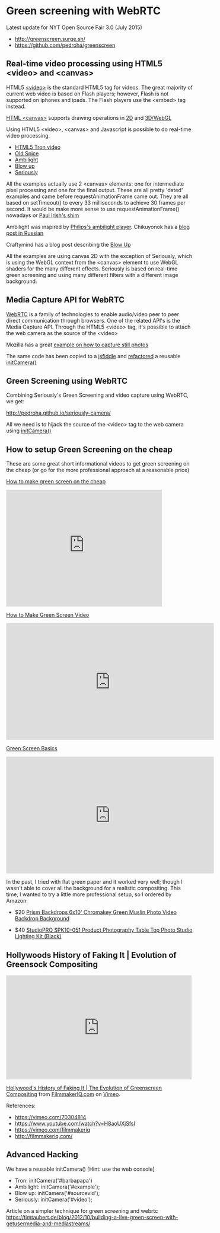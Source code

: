 Green screening with WebRTC
===========================

Latest update for NYT Open Source Fair 3.0 (July 2015)
* http://greenscreen.surge.sh/
* https://github.com/pedroha/greenscreen


Real-time video processing using HTML5 &lt;video&gt; and &lt;canvas&gt;
-----------------------------------------------------------

HTML5 [&lt;video&gt;](http://slides.html5rocks.com/#video-audio) is the standard HTML5 tag for videos. The great majority of current web video is based on Flash players; however, Flash is not supported on iphones and ipads. The Flash players use the &lt;embed&gt; tag instead.

[HTML &lt;canvas&gt;](http://slides.html5rocks.com/#canvas-2d) supports drawing operations in [2D](http://slides.html5rocks.com/#canvas-2d-example) and [3D/WebGL](http://slides.html5rocks.com/#canvas-3d)

Using HTML5 &lt;video&gt;, &lt;canvas&gt; and Javascript is possible to do real-time video processing.

* [HTML5 Tron video](http://www.barbafan.de/html5video?video=tron)
* [Old Spice](http://www.barbafan.de/html5video)
* [Ambilight](http://media.chikuyonok.ru/ambilight/)
* [Blow up](http://craftymind.com/factory/html5video/CanvasVideo.html)
* [Seriously](http://seriouslyjs.com/)

All the examples actually use 2 &lt;canvas&gt; elements: one for intermediate pixel processing and one for the final output. These are all pretty 'dated' examples and came before requestAnimationFrame came out. They are all based on setTimeout() to every 33 milliseconds to achieve 30 frames per second. It would be make more sense to use requestAnimationFrame() nowadays or [Paul Irish's shim](http://www.paulirish.com/2011/requestanimationframe-for-smart-animating/)

Ambilight was inspired by [Philips's ambilight player](http://www.ambilightplayer.philips.com/). Chikuyonok has a [blog post in Russian](http://chikuyonok.ru/2010/03/ambilight-video/)

Craftymind has a blog post describing the [Blow Up](http://www.craftymind.com/blowing-up-html5-video-and-mapping-it-into-3d-space/)

All the examples are using canvas 2D with the exception of Seriously, which is using the WebGL context from the &lt;canvas&gt; element to use WebGL shaders for the many different effects. Seriously is based on real-time green screening and using many different filters with a different image background.


Media Capture API for WebRTC
----------------------------

[WebRTC](https://developer.mozilla.org/en-US/docs/Web/Guide/API/WebRTC
) is a family of technologies to enable audio/video peer to peer direct communication through browsers. One of the related API's is the Media Capture API. Through the HTML5 &lt;video&gt; tag, it's possible to attach the web camera as the source of the &lt;video&gt;

Mozilla has a great [example on how to capture still photos](http://mdn-samples.mozilla.org/s/webrtc-capturestill/)

The same code has been copied to a [jsfiddle](http://jsfiddle.net/ggmc9xz7/) and 
[refactored](http://jsfiddle.net/sztbLqsz/) a reusable [initCamera()](https://github.com/pedroha/seriously-camera/blob/master/js/camera.js)


Green Screening using WebRTC
----------------------------

Combining Seriously's Green Screening and video capture using WebRTC, we get:

http://pedroha.github.io/seriously-camera/

All we need is to hijack the source of the &lt;video&gt; tag to the web camera using [initCamera()](https://github.com/pedroha/seriously-camera/blob/master/js/camera.js)


How to setup Green Screening on the cheap
-----------------------------------------

These are some great short informational videos to get green screening on the cheap (or go for the more professional approach at a reasonable price)

[How to make green screen on the cheap](https://www.youtube.com/watch?v=h8fE_1SpEWY)
<iframe width="420" height="315" src="https://www.youtube.com/embed/h8fE_1SpEWY" frameborder="0" allowfullscreen></iframe>

[How to Make Green Screen Video](https://www.youtube.com/watch?v=Nvq6KoMCUo8)
<iframe width="560" height="315" src="https://www.youtube.com/embed/Nvq6KoMCUo8" frameborder="0" allowfullscreen></iframe>

[Green Screen Basics](https://www.youtube.com/watch?v=oxjlKc8ms1c)
<iframe width="560" height="315" src="https://www.youtube.com/embed/oxjlKc8ms1c" frameborder="0" allowfullscreen></iframe>

In the past, I tried with flat green paper and it worked very well; though I wasn't able to cover all the background for a realistic compositing. This time, I wanted to try a little more professional setup, so I ordered by Amazon:

* $20 [Prism Backdrops 6x10' Chromakey Green Muslin Photo Video Backdrop Background](http://www.amazon.com/gp/product/B004EKAJ1M)

* $40 [StudioPRO SPK10-051 Product Photography Table Top Photo Studio Lighting Kit (Black)](http://www.amazon.com/gp/product/B00L5TGT82)


Hollywoods History of Faking It | Evolution of Greensock Compositing
--------------------------------------------------------------------

<iframe src="https://player.vimeo.com/video/70304814" width="500" height="281" frameborder="0" webkitallowfullscreen mozallowfullscreen allowfullscreen></iframe> <p><a href="https://vimeo.com/70304814">Hollywood&#039;s History of Faking It | The Evolution of Greenscreen Compositing</a> from <a href="https://vimeo.com/filmmakeriq">FilmmakerIQ.com</a> on <a href="https://vimeo.com">Vimeo</a>.</p>

References:
* https://vimeo.com/70304814
* https://www.youtube.com/watch?v=H8aoUXjSfsI
* https://vimeo.com/filmmakeriq
* http://filmmakeriq.com/


Advanced Hacking
----------------

We have a reusable initCamera() [Hint: use the web console]

* Tron: initCamera('#barbapapa')
* Ambilight: initCamera('#example');
* Blow up: initCamera('#sourcevid');
* Seriously: initCamera('#video');

Article on a simpler technique for green screening and webrtc
https://timtaubert.de/blog/2012/10/building-a-live-green-screen-with-getusermedia-and-mediastreams/


